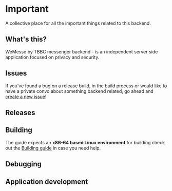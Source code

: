 # Important
A collective place for all the important things related to this backend.

## What's this?

WeMesse by TBBC messenger backend - is an independent server side application focused on privacy and security.

## Issues

If you've found a bug on a release build, in the build process or would like to have a private convo about something backend related, go ahead and [create a new issue](../../../issues)!

## Releases

## Building

The guide expects an **x86-64 based Linux environment** for building check out the [Building guide](BUILDING.md) in case you need help.

## Debugging

## Application development
